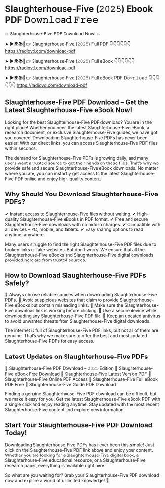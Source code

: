 # Slaughterhouse-Five (𝟸𝟶𝟸𝟻) Ebook PDF D𝚘𝚠𝚗𝚕𝚘a𝚍 𝙵𝚛𝚎𝚎

💥 Slaughterhouse-Five PDF Download Now! 💥

➤ ►🌍📚📱👉 Slaughterhouse-Five (𝟸𝟶𝟸𝟻) F𝚞ll PDF 👇👇👇👇👇👇
https://radiovd.com/download-pdf

➤ ►🌍📚📱👉 Slaughterhouse-Five (𝟸𝟶𝟸𝟻) F𝚞ll eBook 👇👇👇👇👇👇
https://radiovd.com/download-pdf

➤ ►🌍📚📱👉 Slaughterhouse-Five (𝟸𝟶𝟸𝟻) F𝚞ll eBook PDF D𝚘𝚠𝚗𝚕𝚘a𝚍 👇👇👇👇👇👇
https://radiovd.com/download-pdf

## Slaughterhouse-Five PDF Download – Get the Latest Slaughterhouse-Five eBook Now!

Looking for the best Slaughterhouse-Five PDF download? You are in the right place! Whether you need the latest Slaughterhouse-Five eBook, a research document, or exclusive Slaughterhouse-Five guides, we have got you covered. Downloading Slaughterhouse-Five PDFs has never been easier. With our direct links, you can access Slaughterhouse-Five PDF files within seconds.

The demand for Slaughterhouse-Five PDFs is growing daily, and many users want a trusted source to get their hands on these files. That’s why we provide safe and secure Slaughterhouse-Five eBook downloads. No matter where you are, you can instantly get access to the latest Slaughterhouse-Five PDF online and enjoy high-quality content.

## Why Should You Download Slaughterhouse-Five PDFs?

✔ Instant access to Slaughterhouse-Five files without waiting.
✔ High-quality Slaughterhouse-Five eBooks in PDF format.
✔ Free and secure Slaughterhouse-Five downloads with no hidden charges.
✔ Compatible with all devices – PC, mobile, and tablets.
✔ Easy sharing options to read anytime, anywhere.

Many users struggle to find the right Slaughterhouse-Five PDF files due to broken links or fake websites. But don’t worry! We ensure that all the Slaughterhouse-Five eBooks and Slaughterhouse-Five digital downloads provided here are from trusted sources.

## How to Download Slaughterhouse-Five PDFs Safely?

📌 Always choose reliable sources when downloading Slaughterhouse-Five PDFs.
📌 Avoid suspicious websites that claim to provide Slaughterhouse-Five eBooks but contain misleading links.
📌 Make sure the Slaughterhouse-Five download link is working before clicking.
📌 Use a secure device while downloading any Slaughterhouse-Five PDF file.
📌 Keep an updated antivirus to avoid unwanted threats from Slaughterhouse-Five digital downloads.

The internet is full of Slaughterhouse-Five PDF links, but not all of them are genuine. That’s why we make sure to offer the best and most updated Slaughterhouse-Five PDFs for easy access.

## Latest Updates on Slaughterhouse-Five PDFs

🔹 Slaughterhouse-Five PDF Download – 𝟸𝟶𝟸𝟻 Edition
🔹 Slaughterhouse-Five eBook Free Download
🔹 Slaughterhouse-Five Latest Version PDF
🔹 Slaughterhouse-Five Online PDF Access
🔹 Slaughterhouse-Five Full eBook PDF Free
🔹 Slaughterhouse-Five Guide PDF Download

Finding a genuine Slaughterhouse-Five PDF download can be difficult, but we make it easy for you. Get the latest Slaughterhouse-Five eBook PDF with a single click and enjoy reading anytime. Stay updated with the most recent Slaughterhouse-Five content and explore new information.

## Start Your Slaughterhouse-Five PDF Download Today!

Downloading Slaughterhouse-Five PDFs has never been this simple! Just click on the Slaughterhouse-Five PDF link above and enjoy your content. Whether you are looking for a Slaughterhouse-Five digital book, a Slaughterhouse-Five educational resource, or a Slaughterhouse-Five research paper, everything is available right here.

So what are you waiting for? Grab your Slaughterhouse-Five PDF download now and explore a world of unlimited knowledge! 🚀